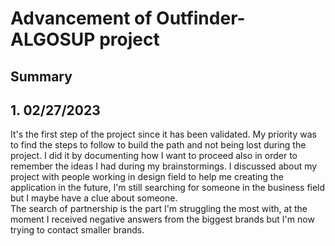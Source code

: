 # Advancement of Outfinder-ALGOSUP project

## Summary

## 1. 02/27/2023

It's the first step of the project since it has been validated. My priority was to find the steps to follow to build the path and not being lost during the project. I did it by documenting how I want to proceed also in order to remember the ideas I had during my brainstormings. I discussed about my project with people working in design field to help me creating the application in the future, I'm still searching for someone in the business field but I maybe have a clue about someone. <br>
The search of partnership is the part I'm struggling the most with, at the moment I received negative answers from the biggest brands but I'm now trying to contact smaller brands.